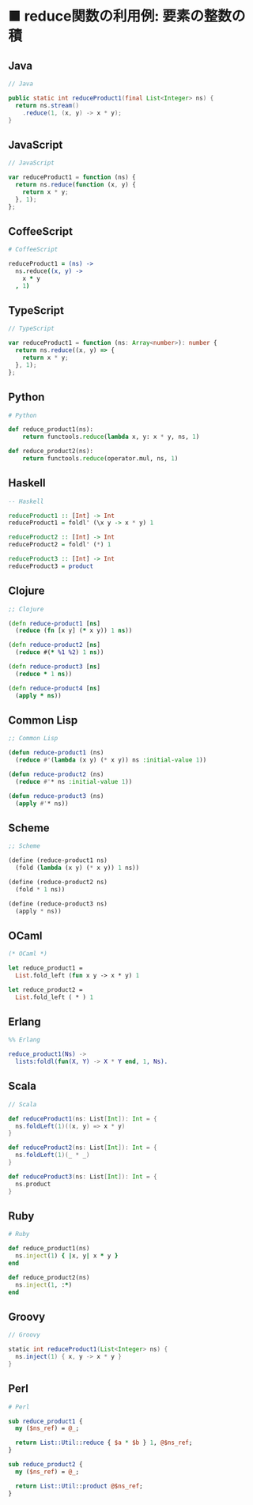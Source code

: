 ■ reduce関数の利用例: 要素の整数の積
==============================
## Java
```java
// Java

public static int reduceProduct1(final List<Integer> ns) {
  return ns.stream()
    .reduce(1, (x, y) -> x * y);
}
```


## JavaScript
```javascript
// JavaScript

var reduceProduct1 = function (ns) {
  return ns.reduce(function (x, y) {
    return x * y;
  }, 1);
};
```


## CoffeeScript
```coffeescript
# CoffeeScript

reduceProduct1 = (ns) ->
  ns.reduce((x, y) ->
    x * y
  , 1)
```


## TypeScript
```typescript
// TypeScript

var reduceProduct1 = function (ns: Array<number>): number {
  return ns.reduce((x, y) => {
    return x * y;
  }, 1);
};
```


## Python
```python
# Python

def reduce_product1(ns):
    return functools.reduce(lambda x, y: x * y, ns, 1)

def reduce_product2(ns):
    return functools.reduce(operator.mul, ns, 1)
```


## Haskell
```haskell
-- Haskell

reduceProduct1 :: [Int] -> Int
reduceProduct1 = foldl' (\x y -> x * y) 1

reduceProduct2 :: [Int] -> Int
reduceProduct2 = foldl' (*) 1

reduceProduct3 :: [Int] -> Int
reduceProduct3 = product
```


## Clojure
```clojure
;; Clojure

(defn reduce-product1 [ns]
  (reduce (fn [x y] (* x y)) 1 ns))

(defn reduce-product2 [ns]
  (reduce #(* %1 %2) 1 ns))

(defn reduce-product3 [ns]
  (reduce * 1 ns))

(defn reduce-product4 [ns]
  (apply * ns))
```


## Common Lisp
```lisp
;; Common Lisp

(defun reduce-product1 (ns)
  (reduce #'(lambda (x y) (* x y)) ns :initial-value 1))

(defun reduce-product2 (ns)
  (reduce #'* ns :initial-value 1))

(defun reduce-product3 (ns)
  (apply #'* ns))
```


## Scheme
```scheme
;; Scheme

(define (reduce-product1 ns)
  (fold (lambda (x y) (* x y)) 1 ns))

(define (reduce-product2 ns)
  (fold * 1 ns))

(define (reduce-product3 ns)
  (apply * ns))
```


## OCaml
```ocaml
(* OCaml *)

let reduce_product1 =
  List.fold_left (fun x y -> x * y) 1

let reduce_product2 =
  List.fold_left ( * ) 1
```


## Erlang
```erlang
%% Erlang

reduce_product1(Ns) ->
  lists:foldl(fun(X, Y) -> X * Y end, 1, Ns).
```


## Scala
```scala
// Scala

def reduceProduct1(ns: List[Int]): Int = {
  ns.foldLeft(1)((x, y) => x * y)
}

def reduceProduct2(ns: List[Int]): Int = {
  ns.foldLeft(1)(_ * _)
}

def reduceProduct3(ns: List[Int]): Int = {
  ns.product
}
```


## Ruby
```ruby
# Ruby

def reduce_product1(ns)
  ns.inject(1) { |x, y| x * y }
end

def reduce_product2(ns)
  ns.inject(1, :*)
end
```


## Groovy
```groovy
// Groovy

static int reduceProduct1(List<Integer> ns) {
  ns.inject(1) { x, y -> x * y }
}
```


## Perl
```perl
# Perl

sub reduce_product1 {
  my ($ns_ref) = @_;

  return List::Util::reduce { $a * $b } 1, @$ns_ref;
}

sub reduce_product2 {
  my ($ns_ref) = @_;

  return List::Util::product @$ns_ref;
}
```
